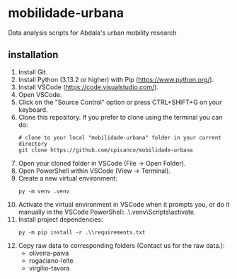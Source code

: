 # mobilidade-urbana
Data analysis scripts for Abdala's urban mobility research

## installation

1. Install Git.
2. Install Python (3.13.2 or higher) with Pip (https://www.python.org/).
3. Install VSCode (https://code.visualstudio.com/).
4. Open VSCode.
5. Click on the "Source Control" option or press CTRL+SHIFT+G on your keyboard.
6. Clone this repository. If you prefer to clone using the terminal you can do:
   ```
   # clone to your local "mobilidade-urbana" folder in your current directory
   git clone https://github.com/cpicanco/mobilidade-urbana
   ```
7. Open your cloned folder in VSCode (File -> Open Folder).
8. Open PowerShell within VSCode (View -> Terminal).
9.  Create a new virtual environment:
    ```
    py -m venv .venv
    ```
10. Activate the virtual environment in VSCode when it prompts you, or do it manually in the VSCode PowerShell: .\\.venv\\Scripts\\activate.
11. Install project dependencies:
    ```
    py -m pip install -r .\\requirements.txt
    ```
12. Copy raw data to corresponding folders (Contact us for the raw data.):
    - oliveira-paiva
    - rogaciano-leite
    - virgilio-tavora